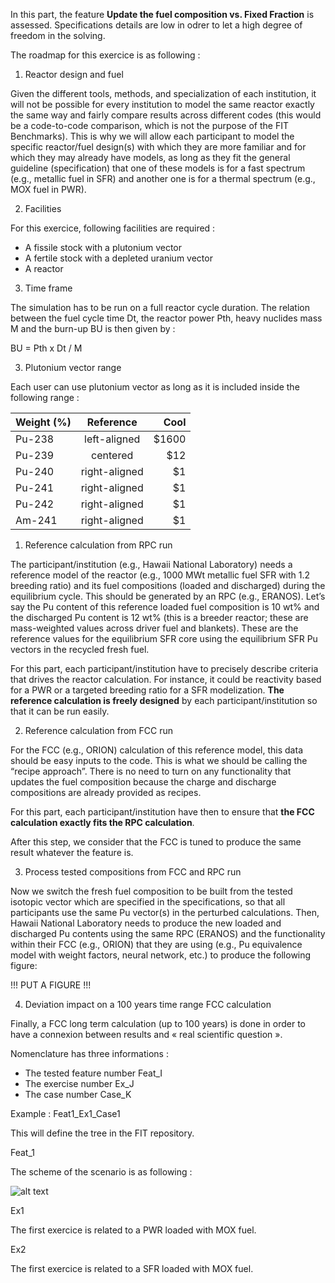 In this part, the feature **Update the fuel composition vs. Fixed Fraction** is assessed. Specifications details are low in odrer to let a high degree of freedom in the solving. 

The roadmap for this exercice is as following :

1. Reactor design and fuel

Given the different tools, methods, and specialization of each institution, it will not be possible for every institution to model the same reactor exactly the same way and fairly compare results across different codes (this would be a code-to-code comparison, which is not the purpose of the FIT Benchmarks). This is why we will allow each participant to model the specific reactor/fuel design(s) with which they are more familiar and for which they may already have models, as long as they fit the general guideline (specification) that one of these models is for a fast spectrum (e.g., metallic fuel in SFR) and another one is for a thermal spectrum (e.g., MOX fuel in PWR).

2. Facilities 

For this exercice, following facilities are required : 

- A fissile stock with a plutonium vector
- A fertile stock with a depleted uranium vector
- A reactor

3. Time frame

The simulation has to be run on a full reactor cycle duration. The relation between the fuel cycle time Dt, the reactor power Pth, heavy nuclides mass M and the burn-up BU is then given by : 

BU = Pth x Dt / M

3. Plutonium vector range

Each user can use plutonium vector as long as it is included inside the following range : 


| Weight (%)   | Reference |  Cool |
|-----------|:-------------:|------:|
| Pu-238  |  left-aligned | $1600 |
| Pu-239  |    centered   |   $12 |
| Pu-240  | right-aligned |    $1 |
| Pu-241  | right-aligned |    $1 |
| Pu-242  | right-aligned |    $1 |
| Am-241  | right-aligned |    $1 |






1. Reference calculation from RPC run 

The participant/institution (e.g., Hawaii National Laboratory) needs a reference model of the reactor (e.g., 1000 MWt metallic fuel SFR with 1.2 breeding ratio) and its fuel compositions (loaded and discharged) during the equilibrium cycle. This should be generated by an RPC (e.g., ERANOS). Let’s say the Pu content of this reference loaded fuel composition is 10 wt% and the discharged Pu content is 12 wt% (this is a breeder reactor; these are mass-weighted values across driver fuel and blankets). These are the reference values for the equilibrium SFR core using the equilibrium SFR Pu vectors in the recycled fresh fuel.

For this part, each participant/institution have to precisely describe criteria that drives the reactor calculation. For instance, it could be reactivity based for a PWR or a targeted breeding ratio for a SFR modelization. **The reference calculation is freely designed** by each participant/institution so that it can be run easily.

2. Reference calculation from FCC run

For the FCC (e.g., ORION) calculation of this reference model, this data should be easy inputs to the code. This is what we should be calling the “recipe approach”. There is no need to turn on any functionality that updates the fuel composition because the charge and discharge compositions are already provided as recipes.

For this part, each participant/institution have then to ensure that **the FCC calculation exactly fits the RPC calculation**. 

After this step, we consider that the FCC is tuned to produce the same result whatever the feature is.

3. Process tested compositions from FCC and RPC run

Now we switch the fresh fuel composition to be built from the tested isotopic vector which are specified in the specifications, so that all participants use the same Pu vector(s) in the perturbed calculations. Then, Hawaii National Laboratory needs to produce the new loaded and discharged Pu contents using the same RPC (ERANOS) and the functionality within their FCC (e.g., ORION) that they are using (e.g., Pu equivalence model with weight factors, neural network, etc.) to produce the following figure:

!!! PUT A FIGURE !!!

4. Deviation impact on a 100 years time range FCC calculation

Finally, a FCC long term calculation (up to 100 years) is done in order to have a connexion between results and « real scientific question ».   



Nomenclature has three informations : 

- The tested feature number Feat_I
- The exercise number Ex_J
- The case number Case_K

Example : Feat1_Ex1_Case1

This will define the tree in the FIT repository.

Feat_1

The scheme of the scenario is as following :

![alt text](https://github.com/thiollie/FITProject/blob/master/FIG/Feat_1.png)


Ex1

The first exercice is related to a PWR loaded with MOX fuel.

Ex2

The first exercice is related to a SFR loaded with MOX fuel.
